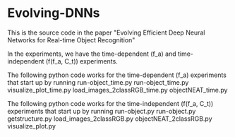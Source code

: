 # Evolving-DNNs

This is the source code in the paper "Evolving Efficient Deep Neural Networks for Real-time Object Recognition"

In the experiments, we have the time-dependent (f_a) and time-independent (f(f_a, C_t)) experiments.

The following python code works for the time-dependent (f_a) experiments that start up by running run-object_time.py
run-object_time.py
visualize_plot_time.py
load_images_2classRGB_time.py
objectNEAT_time.py

The following python code works for the time-independent (f(f_a, C_t)) experiments that start up by running run-object.py
run-object.py
getstructure.py
load_images_2classRGB.py
objectNEAT_2classRGB.py
visualize_plot.py
